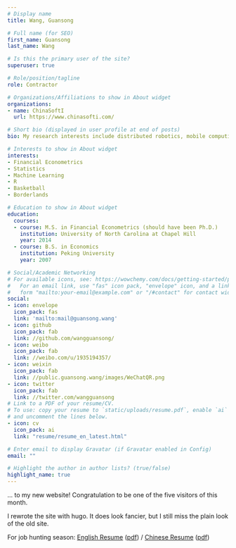 ```yaml
---
# Display name
title: Wang, Guansong

# Full name (for SEO)
first_name: Guansong
last_name: Wang

# Is this the primary user of the site?
superuser: true

# Role/position/tagline
role: Contractor

# Organizations/Affiliations to show in About widget
organizations:
- name: ChinaSoftI
  url: https://www.chinasofti.com/

# Short bio (displayed in user profile at end of posts)
bio: My research interests include distributed robotics, mobile computing and programmable matter.

# Interests to show in About widget
interests:
- Financial Econometrics
- Statistics
- Machine Learning
- R
- Basketball
- Borderlands

# Education to show in About widget
education:
  courses:
  - course: M.S. in Financial Econometrics (should have been Ph.D.)
    institution: University of North Carolina at Chapel Hill
    year: 2014
  - course: B.S. in Economics
    institution: Peking University
    year: 2007

# Social/Academic Networking
# For available icons, see: https://wowchemy.com/docs/getting-started/page-builder/#icons
#   For an email link, use "fas" icon pack, "envelope" icon, and a link in the
#   form "mailto:your-email@example.com" or "/#contact" for contact widget.
social:
- icon: envelope
  icon_pack: fas
  link: 'mailto:mail@guansong.wang'
- icon: github
  icon_pack: fab
  link: //github.com/wangguansong/
- icon: weibo
  icon_pack: fab
  link: //weibo.com/u/1935194357/
- icon: weixin
  icon_pack: fab
  link: //public.guansong.wang/images/WeChatQR.png
- icon: twitter
  icon_pack: fab
  link: //twitter.com/wangguansong
# Link to a PDF of your resume/CV.
# To use: copy your resume to `static/uploads/resume.pdf`, enable `ai` icons in `params.toml`, 
# and uncomment the lines below.
- icon: cv
  icon_pack: ai
  link: "resume/resume_en_latest.html"

# Enter email to display Gravatar (if Gravatar enabled in Config)
email: ""

# Highlight the author in author lists? (true/false)
highlight_name: true
---
```


... to my new website! Congratulation to be one of the five visitors of this month.

I rewrote the site with hugo. It does look fancier, but I still miss the plain look of the old site.

For job hunting season:
[English Resume](https://guansong.wang/en/resume/resume_en_latest.html)
([pdf](https://public.guansong.wang/resume/resume_wangguansong_en_latest.pdf))
/
[Chinese Resume](https://guansong.wang/zh/resume/resume_zh_latest.html)
([pdf](https://public.guansong.wang/resume/resume_wangguansong_zh_latest.pdf))